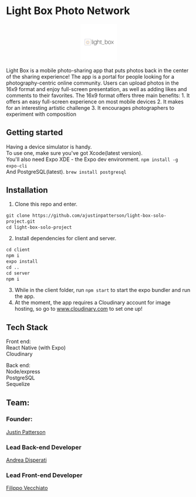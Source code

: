 # Light Box Photo Network
<p align="center">
  <img src="./client/assets/light_box.png" style="max-width:20%">
</p>
Light Box is a mobile photo-sharing app that puts photos back in the center of the sharing experience! The app is a portal for people looking for a photography-centric online community.  Users can upload photos in the 16x9 format and enjoy full-screen presentation, as well as adding likes and comments to their favorites. The 16x9 format offers three main benefits:
1. It offers an easy full-screen experience on most mobile devices
2. It makes for an interesting artistic challenge
3. It encourages photographers to experiment with composition

## Getting started
Having a device simulator is handy.  
To use one, make sure you've got Xcode(latest version).  
You'll also need Expo XDE - the Expo dev environment. ```npm install -g expo-cli```  
And PostgreSQL(latest). ```brew install postgresql```

## Installation
1. Clone this repo and enter.  
```
git clone https://github.com/ajustinpatterson/light-box-solo-project.git
cd light-box-solo-project
```
2. Install dependencies for client and server.  
```
cd client
npm i
expo install
cd ..
cd server
npm i
```
3. While in the client folder, run `npm start` to start the expo bundler and run the app.
4. At the moment, the app requires a Cloudinary account for image hosting, so go to 
www.cloudinary.com to set one up!

## Tech Stack
Front end:  
React Native (with Expo)  
Cloudinary

Back end:  
Node/express  
PostgreSQL  
Sequelize  

## Team:
### Founder:
[Justin Patterson](https://github.com/ajustinpatterson)

### Lead Back-end Developer
[Andrea Disperati](https://github.com/Andrea-Dispe)

### Lead Front-end Developer
[Filippo Vecchiato](https://github.com/filvecchiato)
